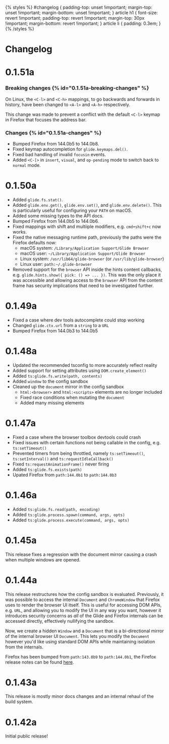 {% styles %}
#changelog {
padding-top: unset !important;
margin-top: unset !important;
margin-bottom: unset !important;
}
article h1 {
font-size: revert !important;
padding-top: revert !important;
margin-top: 30px !important;
margin-bottom: revert !important;
}
article li {
padding: 0.3em;
}
{% /styles %}

# Changelog

# 0.1.51a

### Breaking changes {% id="0.1.51a-breaking-changes" %}

On Linux, the `<C-l>` and `<C-h>` mappings, to go backwards and forwards in history, have been changed to `<A-l>` and `<A-h>` respectively.

This change was made to prevent a conflict with the default `<C-l>` keymap in Firefox that focuses the address bar.

### Changes {% id="0.1.51a-changes" %}

- Bumped Firefox from 144.0b5 to 144.0b8.
- Fixed keymap autocompletion for `glide.keymaps.del()`.
- Fixed bad handling of invalid `focusin` events.
- Added `<C-[>` in `insert`, `visual`, and `op-pending` mode to switch back to `normal` mode.

# 0.1.50a

- Added `glide.fs.stat()`.
- Added `glide.env.get()`, `glide.env.set()`, and `glide.env.delete()`. This is particularly useful for configuring your `PATH` on macOS.
- Added some missing types to the API docs.
- Bumped Firefox from 144.0b5 to 144.0b6.
- Fixed mappings with shift and multiiple modifiers, e.g. `cmd+shift+c` now works.
- Fixed the native messaging runtime path, previously the paths were the Firefox defaults now:
  - macOS system: `/Library/Application Support/Glide Browser`
  - macOS user: `~/Library/Application Support/Glide Browser`
  - Linux system: `/usr/lib64/glide-browser` (or `/usr/lib/glide-browser`)
  - Linux user: `path:~/.glide-browser`
- Removed support for the `browser` API inside the hints content callbacks, e.g. `glide.hints.show({ pick: () => ... })`.
  This was the only place it was accessible and allowing access to the `browser` API from the content frame has security implications
  that need to be investigated further.

# 0.1.49a

- Fixed a case where dev tools autocomplete could stop working
- Changed `glide.ctx.url` from a `string` to a `URL`
- Bumped Firefox from 144.0b3 to 144.0b5

# 0.1.48a

- Updated the recommended tsconfig to more accurately reflect reality
- Added support for setting attributes using `DOM.create_element()`
- Added `ts:glide.fs.write(path, contents)`
- Added `window` to the config sandbox
- Cleaned up the `document` mirror in the config sandbox
  - `html:<browser>` and `html:<scripts>` elements are no longer included
  - Fixed race conditions when mutating the `document`
  - Added many missing elements

# 0.1.47a

- Fixed a case where the browser toolbox devtools could crash
- Fixed issues with certain functions not being callable in the config, e.g. `ts:setTimeout()`
- Prevented timers from being throttled, namely `ts:setTimeout()`, `ts:setInterval()` and `ts:requestIdleCallback()`
- Fixed `ts:requestAnimationFrame()` never firing
- Added `ts:glide.fs.exists(path)`
- Upated Firefox from `path:144.0b1` to `path:144.0b3`

# 0.1.46a

- Added `ts:glide.fs.read(path, encoding)`
- Added `ts:glide.process.spawn(command, args, opts)`
- Added `ts:glide.process.execute(command, args, opts)`

# 0.1.45a

This release fixes a regression with the document mirror causing a crash when multiple windows are opened.

# 0.1.44a

This release restructures how the config sandbox is evaluated. Previously, it was possible to access the internal `Document` and `ChromeWindow` that Firefox uses to render the browser UI itself.
This is useful for accessing DOM APIs, e.g. `URL`, and allowing you to modify the UI in any way you want, however it introduces security concerns as _all_ of the Glide and Firefox internals can be accessed directly, effectively nullifying the sandbox.

Now, we create a hidden `Window` and a `Document` that is a bi-directional mirror of the internal browser UI `Document`. This lets you modify the `Document` however you'd like using standard DOM APIs while maintaining isolation from the internals.

Firefox has been bumped from `path:143.0b9` to `path:144.0b1`, the Firefox release notes can be found [here](https://www.firefox.com/en-US/firefox/143.0/releasenotes/).

# 0.1.43a

This release is mostly minor docs changes and an internal rehaul of the build system.

# 0.1.42a

Initial public release!
